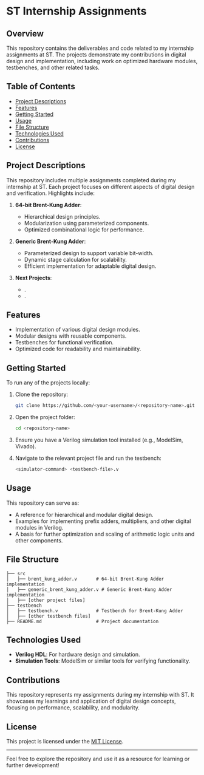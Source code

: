 # ST Internship Assignments

## Overview
This repository contains the deliverables and code related to my internship assignments at ST. The projects demonstrate my contributions in digital design and implementation, including work on optimized hardware modules, testbenches, and other related tasks.

## Table of Contents
- [Project Descriptions](#project-descriptions)
- [Features](#features)
- [Getting Started](#getting-started)
- [Usage](#usage)
- [File Structure](#file-structure)
- [Technologies Used](#technologies-used)
- [Contributions](#contributions)
- [License](#license)

## Project Descriptions
This repository includes multiple assignments completed during my internship at ST. Each project focuses on different aspects of digital design and verification. Highlights include:

1. **64-bit Brent-Kung Adder**:
   - Hierarchical design principles.
   - Modularization using parameterized components.
   - Optimized combinational logic for performance.

2. **Generic Brent-Kung Adder**:
   - Parameterized design to support variable bit-width.
   - Dynamic stage calculation for scalability.
   - Efficient implementation for adaptable digital design.

3. **Next Projects**:
   - .
   - .


## Features
- Implementation of various digital design modules.
- Modular designs with reusable components.
- Testbenches for functional verification.
- Optimized code for readability and maintainability.

## Getting Started
To run any of the projects locally:

1. Clone the repository:
   ```bash
   git clone https://github.com/<your-username>/<repository-name>.git
   ```

2. Open the project folder:
   ```bash
   cd <repository-name>
   ```

3. Ensure you have a Verilog simulation tool installed (e.g., ModelSim, Vivado).

4. Navigate to the relevant project file and run the testbench:
   ```bash
   <simulator-command> <testbench-file>.v
   ```

## Usage
This repository can serve as:
- A reference for hierarchical and modular digital design.
- Examples for implementing prefix adders, multipliers, and other digital modules in Verilog.
- A basis for further optimization and scaling of arithmetic logic units and other components.

## File Structure
```
├── src
│   ├── brent_kung_adder.v       # 64-bit Brent-Kung Adder implementation
│   ├── generic_brent_kung_adder.v # Generic Brent-Kung Adder implementation
│   ├── [other project files]
├── testbench
│   ├── testbench.v              # Testbench for Brent-Kung Adder
│   ├── [other testbench files]
├── README.md                    # Project documentation
```

## Technologies Used
- **Verilog HDL**: For hardware design and simulation.
- **Simulation Tools**: ModelSim or similar tools for verifying functionality.

## Contributions
This repository represents my assignments during my internship with ST. It showcases my learnings and application of digital design concepts, focusing on performance, scalability, and modularity.

## License
This project is licensed under the [MIT License](LICENSE).

---

Feel free to explore the repository and use it as a resource for learning or further development!

